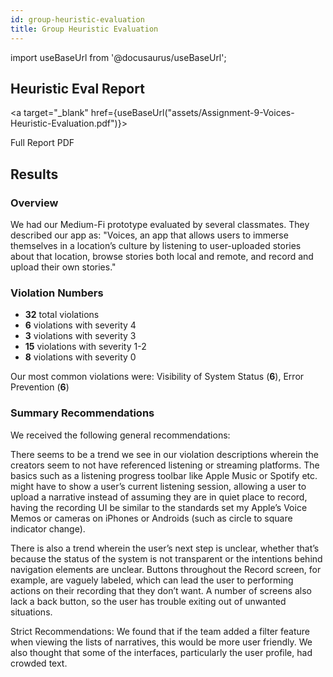 ```yaml
---
id: group-heuristic-evaluation
title: Group Heuristic Evaluation
---
```


import useBaseUrl from '@docusaurus/useBaseUrl';

## Heuristic Eval Report

<a
  target="_blank"
  href={useBaseUrl("assets/Assignment-9-Voices-Heuristic-Evaluation.pdf")}>

  Full Report PDF

</a>

## Results

### Overview

We had our Medium-Fi prototype evaluated by several classmates. They described our app as: "Voices, an app that allows users to immerse themselves in a location’s culture by listening to user-uploaded stories about that location, browse stories both local and remote, and record and upload their own stories."

### Violation Numbers

* **32** total violations
* **6** violations with severity 4
* **3** violations with severity 3
* **15** violations with severity 1-2
* **8** violations with severity 0

Our most common violations were: Visibility of System Status (**6**), Error Prevention (**6**)

### Summary Recommendations

We received the following general recommendations:

There seems to be a trend we see in our violation descriptions wherein the creators seem to not have
referenced listening or streaming platforms. The basics such as a listening progress toolbar like Apple
Music or Spotify etc. might have to show a user’s current listening session, allowing a user to upload a
narrative instead of assuming they are in quiet place to record, having the recording UI be similar to
the standards set my Apple’s Voice Memos or cameras on iPhones or Androids (such as circle to
square indicator change).

There is also a trend wherein the user’s next step is unclear, whether that’s because the status of the
system is not transparent or the intentions behind navigation elements are unclear. Buttons
throughout the Record screen, for example, are vaguely labeled, which can lead the user to
performing actions on their recording that they don’t want. A number of screens also lack a back
button, so the user has trouble exiting out of unwanted situations.

Strict Recommendations: We found that if the team added a filter feature when viewing the lists of
narratives, this would be more user friendly. We also thought that some of the interfaces, particularly
the user profile, had crowded text.